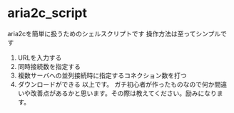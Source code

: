 # aria2c_script
aria2cを簡単に扱うためのシェルスクリプトです
操作方法は至ってシンプルです
1. URLを入力する
2. 同時接続数を指定する
3. 複数サーバへの並列接続時に指定するコネクション数を打つ
4. ダウンロードができる
以上です。
ガチ初心者が作ったものなので何か間違いや改善点があるかと思います。その際は教えてください。励みになります。

